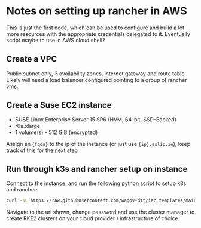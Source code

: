 # Notes on setting up rancher in AWS
This is just the first node, which can be used to configure and build a lot more resources with the appropriate credentials delegated to it. Eventually script maybe to use in AWS cloud shell?

## Create a VPC

Public subnet only, 3 availability zones, internet gateway and route table. Likely will need a load balancer configured pointing to a group of rancher vms.

## Create a Suse EC2 instance

- SUSE Linux Enterprise Server 15 SP6 (HVM, 64-bit, SSD-Backed)
- r6a.xlarge
- 1 volume(s) - 512 GiB (encrypted)

Assign an `{fqdn}` to the ip of the instance (or just use `{ip}.sslip.io`), keep track of this for the next step

## Run through k3s and rancher setup on instance

Connect to the instance, and run the following python script to setup k3s and rancher:

```bash
curl -sL https://raw.githubusercontent.com/wagov-dtt/iac_templates/main/rancher_k3s.py | python3 - {fqdn}
```

Navigate to the url shown, change password and use the cluster manager to create RKE2 clusters on your cloud provider / infrastructure of choice.